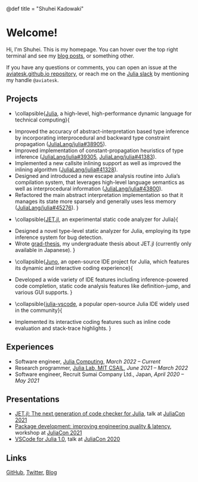 @def title = "Shuhei Kadowaki"

# Welcome!

Hi, I'm Shuhei. This is my homepage.
You can hover over the top right terminal and see my [blog posts](/posts), or something other.

If you have any questions or comments, you can open an issue at the [aviatesk.github.io repository](https://github.com/aviatesk/aviatesk.github.io),
or reach me on the [Julia slack](https://julialang.org/slack/) by mentioning my handle `@aviatesk`.

## Projects

- \collapsible{[Julia](https://github.com/JuliaLang/julia), a high-level, high-performance dynamic language for technical computing}{
* Improved the accuracy of abstract-interpretation based type inference by incorporating
  interprocedural and backward type constraint propagation ([JuliaLang/julia#38905](https://github.com/JuliaLang/julia/pull/38905)).
* Improved implementation of constant-propagation heuristics of type inference
  ([JuliaLang/julia#39305](https://github.com/JuliaLang/julia/pull/39305), [JuliaLang/julia#41383](https://github.com/JuliaLang/julia/pull/41383)).
* Implemented a new callsite inlining support as well as improved the inlining algorithm
  ([JuliaLang/julia#41328](https://github.com/JuliaLang/julia/pull/41328)).
* Designed and introduced a new escape analysis routine into Julia’s compilation system,
  that leverages high-level language semantics as well as interprocedural information ([JuliaLang/julia#43800](https://github.com/JuliaLang/julia/pull/43800)).
* Refactored the main abstract interpretation implementation so that it manages its state
  more sparsely and generally uses less memory ([JuliaLang/julia#45276](https://github.com/JuliaLang/julia/pull/45276)).
}

- \collapsible{[JET.jl](https://github.com/aviatesk/JET.jl), an experimental static code analyzer for Julia}{
* Designed a novel type-level static analyzer for Julia, employing its type inference system for bug detection.
* Wrote [grad-thesis](https://github.com/aviatesk/grad-thesis), my undergraduate thesis about JET.jl (currently only available in Japanese).
}

- \collapsible{[Juno](https://junolab.org/), an open-source IDE project for Julia, which features its dynamic and interactive coding experience}{
* Developed a wide variety of IDE features including inference-powered code completion,
  static code analysis features like definition-jump, and various GUI supports.
}

- \collapsible{[julia-vscode](https://www.julia-vscode.org/), a popular open-source Julia IDE widely used in the community}{
* Implemented its interactive coding features such as inline code evaluation and stack-trace highlights.
}

## Experiences

- Software engineer, [Julia Computing](https://juliacomputing.com/), _March 2022 – Current_
- Research programmer, [Julia Lab, MIT CSAIL](https://julia.mit.edu/), _June 2021 – March 2022_
- Software engineer, Recruit Sumai Company Ltd., Japan, _April 2020 – May 2021_

## Presentations

- [JET.jl: The next generation of code checker for Julia](https://www.youtube.com/watch?v=7eOiGc8wfE0),
  talk at [JuliaCon 2021](https://juliacon.org/2021/)
- [Package development: improving engineering quality & latency](https://www.youtube.com/watch?v=wXRMwJdEjX4),
  workshop at [JuliaCon 2021](https://juliacon.org/2021/)
- [VSCode for Julia 1.0](https://www.youtube.com/watch?v=rQ7D1lXt3GM), talk at [JuliaCon 2020](https://juliacon.org/2020/)

## Links

[GitHub](https://github.com/aviatesk), [Twitter](https://twitter.com/kdwkshh), [Blog](/posts)
